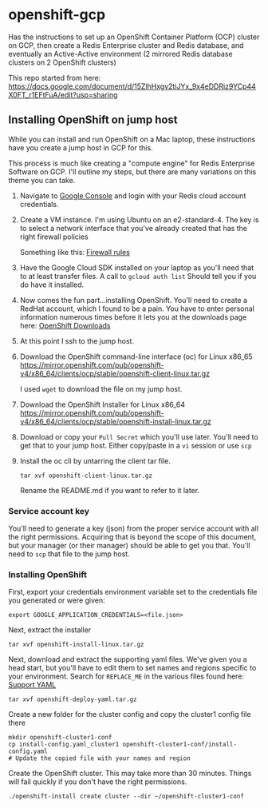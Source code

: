 # openshift-gcp 
Has the instructions to set up an OpenShift Container Platform (OCP) cluster on GCP, then create a Redis Enterprise cluster and Redis database, 
and eventually an Active-Active environment (2 mirrored Redis database clusters on 2 OpenShift clusters)

This repo started from here: https://docs.google.com/document/d/15ZlhHxgv2tiJYx_9x4eDDRiz9YCp44X0FT_r1EFtFuA/edit?usp=sharing

## Installing OpenShift on jump host
While you can install and run OpenShift on a Mac laptop, these instructions have you create a jump host in GCP for this.

This process is much like creating a "compute engine" for Redis Enterprise Software on GCP. I'll outline my steps, but
there are many variations on this theme you can take.

1. Navigate to [Google Console](https://console.google.com) and login with your Redis cloud account credentials.

2. Create a VM instance. I'm using Ubuntu on an e2-standard-4. The key is to select a network interface that you've already created that has the right firewall policies
        
    Something like this: [Firewall rules](./resources/firewall-rules.png)
3. Have the Google Cloud SDK installed on your laptop as you'll need that to at least transfer files. A call to
    `gcloud auth list`
    Should tell you if you do have it installed.
4. Now comes the fun part...installing OpenShift. You'll need to create a RedHat account, which I found to be a pain. You have to enter personal information numerous times before it lets you at the downloads page here:
    [OpenShift Downloads](https://console.redhat.com/openshift/downloads)
5. At this point I ssh to the jump host.
6. Download the OpenShift command-line interface (oc) for Linux x86_65 https://mirror.openshift.com/pub/openshift-v4/x86_64/clients/ocp/stable/openshift-client-linux.tar.gz
    
    I used `wget` to download the file on my jump host.
7. Download the OpenShift Installer for Linux x86_64 https://mirror.openshift.com/pub/openshift-v4/x86_64/clients/ocp/stable/openshift-install-linux.tar.gz
8. Download or copy your `Pull Secret` which you'll use later. You'll need to get that to your jump host. Either copy/paste in a `vi` session or use `scp`
9. Install the oc cli by untarring the client tar file.

   ```
   tar xvf openshift-client-linux.tar.gz
   ```
    Rename the README.md if you want to refer to it later.

### Service account key
You'll need to generate a key (json) from the proper service account with all the right permissions. 
Acquiring that is beyond the scope of this document, but your manager (or their manager) should be able to get you that.
You'll need to `scp` that file to the jump host.

### Installing OpenShift
First, export your credentials environment variable set to the credentials file you generated or were given:
```
export GOOGLE_APPLICATION_CREDENTIALS=<file.json>
```
Next, extract the installer
```
tar xvf openshift-install-linux.tar.gz
```
Next, download and extract the supporting yaml files. We've given you a head start, but you'll have to edit them to set
names and regions specific to your environment. Search for `REPLACE_ME` in the various files found here:
[Support YAML](./resources/openshift-deploy-yaml.tar.gz)
```
tar xvf openshift-deploy-yaml.tar.gz
```

Create a new folder for the cluster config and copy the cluster1 config file there
```
mkdir openshift-cluster1-conf
cp install-config.yaml_cluster1 openshift-cluster1-conf/install-config.yaml
# Update the copied file with your names and region
```

Create the OpenShift cluster. This may take more than 30 minutes. Things will fail quickly if you don't have the right permissions.
```
./openshift-install create cluster --dir ~/openshift-cluster1-conf
```
